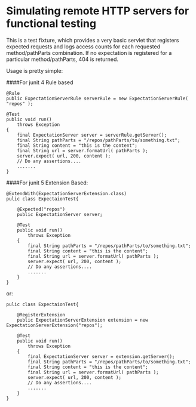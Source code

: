 # Simulating remote HTTP servers for functional testing

This is a test fixture, which provides a very basic servlet that registers expected requests and logs access counts for each requested method/pathParts combination. If no expectation is registered for a particular method/pathParts, 404 is returned.

Usage is pretty simple: 

####For junit 4 Rule based

    @Rule
    public ExpectationServerRule serverRule = new ExpectationServerRule( "repos" );

    @Test
    public void run()
        throws Exception
    {
        final ExpectationServer server = serverRule.getServer();
        final String pathParts = "/repos/pathParts/to/something.txt";
        final String content = "this is the content";
        final String url = server.formatUrl( pathParts );
        server.expect( url, 200, content );
        // Do any assertions....
        .......
    }


####For junit 5 Extension Based:

    @ExtendWith(ExpectationServerExtension.class)
    pulic class ExpectaionTest{

        @Expected("repos")
        public ExpectationServer server;
     
        @Test
        public void run()
            throws Exception
        {
            final String pathParts = "/repos/pathParts/to/something.txt";
            final String content = "this is the content";
            final String url = server.formatUrl( pathParts );
            server.expect( url, 200, content );
            // Do any assertions....
            .......
        }
    }
or:

    pulic class ExpectaionTest{

        @RegisterExtension
        public ExpectationServerExtension extension = new ExpectationServerExtension("repos");
     
        @Test
        public void run()
            throws Exception
        {
            final ExpectationServer server = extension.getServer();
            final String pathParts = "/repos/pathParts/to/something.txt";
            final String content = "this is the content";
            final String url = server.formatUrl( pathParts );
            server.expect( url, 200, content );
            // Do any assertions....
            .......
        }
    }
